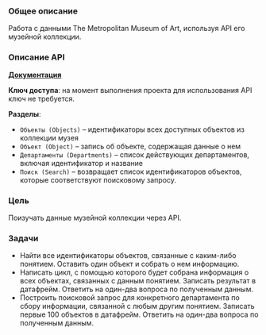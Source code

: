 ### Общее описание
Работа с данными The Metropolitan Museum of Art, используя API его музейной коллекции.

### Описание API
**[Документация](https://metmuseum.github.io)**

**Ключ доступа**: на момент выполнения проекта для использования API ключ не требуется.

**Pазделы**:
   - `Объекты (Objects)` – идентификаторы всех доступных объектов из коллекции музея
   - `Объект (Object)` – запись об объекте, содержащая данные о нем
   - `Департаменты (Departments)` – список действующих департаментов, включая идентификатор и название
   - `Поиск (Search)` – возвращает список идентификаторов объектов, которые соответствуют поисковому запросу.

### Цель
Поизучать данные музейной коллекции через API.

### Задачи
  - Найти все идентификаторы объектов, связанные с каким-либо понятием. Оставить один объект и собрать о нем информацию.
  - Написать цикл, с помощью которого будет собрана информация о всех объектах, связанных с данным понятием. Записать результат в датафрейм. Ответить на один-два вопроса по полученным данным.
  - Построить поисковой запрос для конкретного департамента по сбору информации, связанной с любым другим понятием. Записать первые 100 объектов в датафрейм. Ответить на один-два вопроса по полученным данным.
